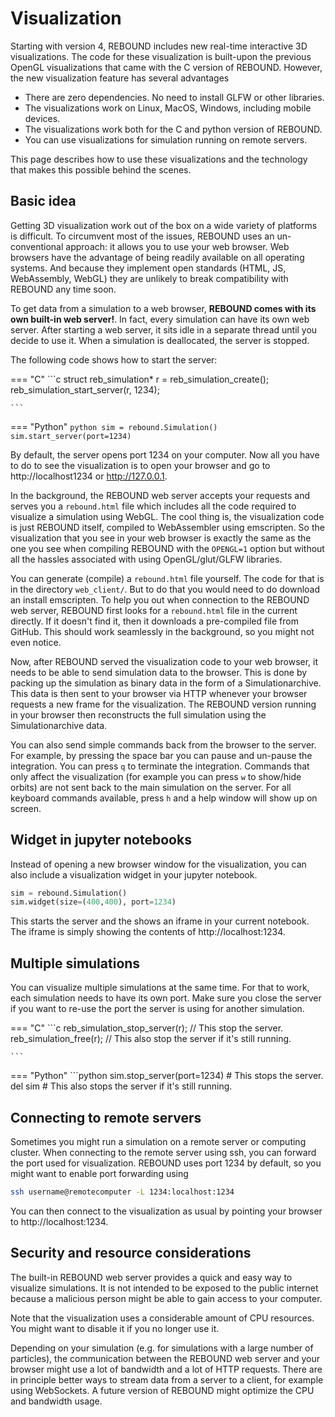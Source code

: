 # Visualization

Starting with version 4, REBOUND includes new real-time interactive 3D visualizations. 
The code for these visualization is built-upon the previous OpenGL visualizations that came with the C version of REBOUND. 
However, the new visualization feature has several advantages

- There are zero dependencies. No need to install GLFW or other libraries.
- The visualizations work on Linux, MacOS, Windows, including mobile devices.
- The visualizations work both for the C and python version of REBOUND.
- You can use visualizations for simulation running on remote servers.

This page describes how to use these visualizations and the technology that makes this possible behind the scenes.

## Basic idea

Getting 3D visualization work out of the box on a wide variety of platforms is difficult. 
To circumvent most of the issues, REBOUND uses an un-conventional approach: it allows you to use your web browser.
Web browsers have the advantage of being readily available on all operating systems.
And because they implement open standards (HTML, JS, WebAssembly, WebGL) they are unlikely to break compatibility with REBOUND any time soon.

To get data from a simulation to a web browser, **REBOUND comes with its own built-in web server!**. 
In fact, every simulation can have its own web server. 
After starting a web server, it sits idle in a separate thread until you decide to use it.
When a simulation is deallocated, the server is stopped. 

The following code shows how to start the server:

=== "C"
    ```c
    struct reb_simulation* r = reb_simulation_create();
    reb_simulation_start_server(r, 1234);

    ```
=== "Python"
    ```python
    sim = rebound.Simulation()
    sim.start_server(port=1234)
    ```

By default, the server opens port 1234 on your computer. 
Now all you have to do to see the visualization is to open your browser and go to http://localhost1234 or http://127.0.0.1.

In the background, the REBOUND web server accepts your requests and serves you a `rebound.html` file which includes all the code required to visualize a simulation using WebGL. 
The cool thing is, the visualization code is just REBOUND itself, compiled to WebAssembler using emscripten. 
So the visualization that you see in your web browser is exactly the same as the one you see when compiling REBOUND with the `OPENGL=1` option but without all the hassles associated with using OpenGL/glut/GLFW libraries.

You can generate (compile) a `rebound.html` file yourself. The code for that is in the directory `web_client/`. 
But to do that you would need to do download an install emscripten. 
To help you out when connection to the REBOUND web server, REBOUND first looks for a `rebound.html` file in the current directly. 
If it doesn't find it, then it downloads a pre-compiled file from GitHub.
This should work seamlessly in the background, so you might not even notice.

Now, after REBOUND served the visualization code to your web browser, it needs to be able to send simulation data to the browser.
This is done by packing up the simulation as binary data in the form of a Simulationarchive. 
This data is then sent to your browser via HTTP whenever your browser requests a new frame for the visualization.
The REBOUND version running in your browser then reconstructs the full simulation using the Simulationarchive data.

You can also send simple commands back from the browser to the server.
For example, by pressing the space bar you can pause and un-pause the integration.
You can press `q` to terminate the integration. 
Commands that only affect the visualization (for example you can press `w` to show/hide orbits) are not sent back to the main simulation on the server.
For all keyboard commands available, press `h` and a help window will show up on screen.


## Widget in jupyter notebooks
Instead of opening a new browser window for the visualization, you can also include a visualization widget in your jupyter notebook.

```python
sim = rebound.Simulation()
sim.widget(size=(400,400), port=1234)
```

This starts the server and the shows an iframe in your current notebook. 
The iframe is simply showing the contents of http://localhost:1234.



## Multiple simulations
You can visualize multiple simulations at the same time. 
For that to work, each simulation needs to have its own port. 
Make sure you close the server if you want to re-use the port the server is using for another simulation.

=== "C"
    ```c
    reb_simulation_stop_server(r);  // This stop the server.
    reb_simulation_free(r);         // This also stop the server if it's still running.

    ```
=== "Python"
    ```python
    sim.stop_server(port=1234)      # This stops the server.
    del sim                         # This also stops the server if it's still running.


## Connecting to remote servers

Sometimes you might run a simulation on a remote server or computing cluster. 
When connecting to the remote server using ssh, you can forward the port used for visualization. 
REBOUND uses port 1234 by default, so you might want to enable port forwarding using

```bash
ssh username@remotecomputer -L 1234:localhost:1234
```

You can then connect to the visualization as usual by pointing your browser to http://localhost:1234.

## Security and resource considerations
The built-in REBOUND web server provides a quick and easy way to visualize simulations. 
It is not intended to be exposed to the public internet because a malicious person might be able to gain access to your computer.

Note that the visualization uses a considerable amount of CPU resources. You might want to disable it if you no longer use it.

Depending on your simulation (e.g. for simulations with a large number of particles), the communication between the REBOUND web server and your browser might use a lot of bandwidth and a lot of HTTP requests. 
There are in principle better ways to stream data from a server to a client, for example using WebSockets.
A future version of REBOUND might optimize the CPU and bandwidth usage.

